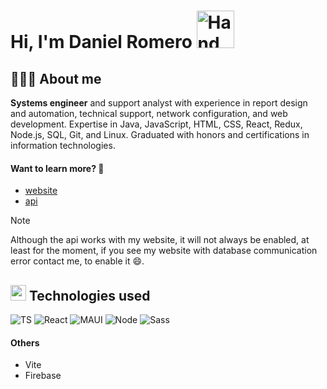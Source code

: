 <h1>Hi, I'm Daniel Romero <img src="https://github.com/DevAlejandroRC/DevAlejandroRC/assets/53066396/6b75b00f-0f8d-44ec-9f59-4dfc1e5536fc" alt="Hand Waving" width="60px"/></h1>

## 👨🏻‍💻 About me
**Systems engineer** and support analyst with experience in report design and automation, technical support, network configuration, and web development. Expertise in Java, JavaScript, HTML, CSS, React, Redux, Node.js, SQL, Git, and Linux. Graduated with honors and certifications in information technologies.

####  Want to learn more? :eyes:

- [website](https://danielromero-porfoliocode.web.app/)
- [api](https://github.com/DevAlejandroRC/ApiPortfolio.git)
  
>[!NOTE]
>Although the api works with my website, it will not always be enabled, at least for the moment, if you see my website with database communication error contact me, to enable it :smile:.

## <img src="https://media2.giphy.com/media/QssGEmpkyEOhBCb7e1/giphy.gif?cid=ecf05e47a0n3gi1bfqntqmob8g9aid1oyj2wr3ds3mg700bl&rid=giphy.gif" width ="25"> Technologies used
![TS](https://img.shields.io/badge/TypeScript-007ACC?style=for-the-badge&logo=typescript&logoColor=white)
![React](https://img.shields.io/badge/React-20232A?style=for-the-badge&logo=react&logoColor=61DAFB)
![MAUI](https://img.shields.io/badge/Material--UI-0081CB?style=for-the-badge&logo=material-ui&logoColor=white)
![Node](https://img.shields.io/badge/Node.js-43853D?style=for-the-badge&logo=node.js&logoColor=white)
![Sass](https://img.shields.io/badge/Sass-CC6699?style=for-the-badge&logo=sass&logoColor=white)
#### Others
- Vite
- Firebase
